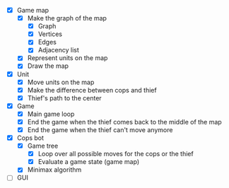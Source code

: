 - [x] Game map
    - [x] Make the graph of the map
      - [x] Graph
      - [x] Vertices
      - [x] Edges
      - [x] Adjacency list
    - [x] Represent units on the map
    - [x] Draw the map
- [x] Unit
  - [x] Move units on the map
  - [x] Make the difference between cops and thief
  - [x] Thief's path to the center
- [x] Game
  - [x] Main game loop
  - [x] End the game when the thief comes back to the middle of the map
  - [x] End the game when the thief can't move anymore
- [x] Cops bot
  - [x] Game tree
    - [x] Loop over all possible moves for the cops or the thief
    - [x] Evaluate a game state (game map)
  - [x] Minimax algorithm
- [ ] GUI